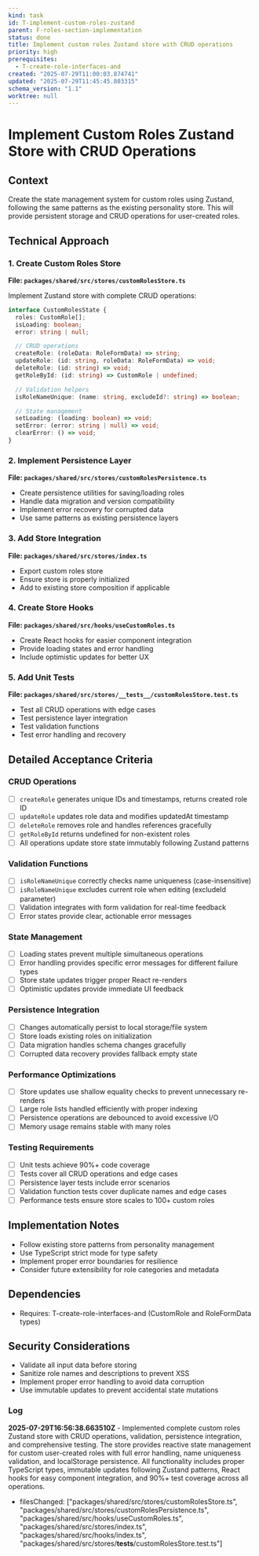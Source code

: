 ```yaml
---
kind: task
id: T-implement-custom-roles-zustand
parent: F-roles-section-implementation
status: done
title: Implement custom roles Zustand store with CRUD operations
priority: high
prerequisites:
  - T-create-role-interfaces-and
created: "2025-07-29T11:00:03.874741"
updated: "2025-07-29T11:45:45.803315"
schema_version: "1.1"
worktree: null
---
```


# Implement Custom Roles Zustand Store with CRUD Operations

## Context

Create the state management system for custom roles using Zustand, following the same patterns as the existing personality store. This will provide persistent storage and CRUD operations for user-created roles.

## Technical Approach

### 1. Create Custom Roles Store

**File: `packages/shared/src/stores/customRolesStore.ts`**

Implement Zustand store with complete CRUD operations:

```typescript
interface CustomRolesState {
  roles: CustomRole[];
  isLoading: boolean;
  error: string | null;

  // CRUD operations
  createRole: (roleData: RoleFormData) => string;
  updateRole: (id: string, roleData: RoleFormData) => void;
  deleteRole: (id: string) => void;
  getRoleById: (id: string) => CustomRole | undefined;

  // Validation helpers
  isRoleNameUnique: (name: string, excludeId?: string) => boolean;

  // State management
  setLoading: (loading: boolean) => void;
  setError: (error: string | null) => void;
  clearError: () => void;
}
```

### 2. Implement Persistence Layer

**File: `packages/shared/src/stores/customRolesPersistence.ts`**

- Create persistence utilities for saving/loading roles
- Handle data migration and version compatibility
- Implement error recovery for corrupted data
- Use same patterns as existing persistence layers

### 3. Add Store Integration

**File: `packages/shared/src/stores/index.ts`**

- Export custom roles store
- Ensure store is properly initialized
- Add to existing store composition if applicable

### 4. Create Store Hooks

**File: `packages/shared/src/hooks/useCustomRoles.ts`**

- Create React hooks for easier component integration
- Provide loading states and error handling
- Include optimistic updates for better UX

### 5. Add Unit Tests

**File: `packages/shared/src/stores/__tests__/customRolesStore.test.ts`**

- Test all CRUD operations with edge cases
- Test persistence layer integration
- Test validation functions
- Test error handling and recovery

## Detailed Acceptance Criteria

### CRUD Operations

- [ ] `createRole` generates unique IDs and timestamps, returns created role ID
- [ ] `updateRole` updates role data and modifies updatedAt timestamp
- [ ] `deleteRole` removes role and handles references gracefully
- [ ] `getRoleById` returns undefined for non-existent roles
- [ ] All operations update store state immutably following Zustand patterns

### Validation Functions

- [ ] `isRoleNameUnique` correctly checks name uniqueness (case-insensitive)
- [ ] `isRoleNameUnique` excludes current role when editing (excludeId parameter)
- [ ] Validation integrates with form validation for real-time feedback
- [ ] Error states provide clear, actionable error messages

### State Management

- [ ] Loading states prevent multiple simultaneous operations
- [ ] Error handling provides specific error messages for different failure types
- [ ] Store state updates trigger proper React re-renders
- [ ] Optimistic updates provide immediate UI feedback

### Persistence Integration

- [ ] Changes automatically persist to local storage/file system
- [ ] Store loads existing roles on initialization
- [ ] Data migration handles schema changes gracefully
- [ ] Corrupted data recovery provides fallback empty state

### Performance Optimizations

- [ ] Store updates use shallow equality checks to prevent unnecessary re-renders
- [ ] Large role lists handled efficiently with proper indexing
- [ ] Persistence operations are debounced to avoid excessive I/O
- [ ] Memory usage remains stable with many roles

### Testing Requirements

- [ ] Unit tests achieve 90%+ code coverage
- [ ] Tests cover all CRUD operations and edge cases
- [ ] Persistence layer tests include error scenarios
- [ ] Validation function tests cover duplicate names and edge cases
- [ ] Performance tests ensure store scales to 100+ custom roles

## Implementation Notes

- Follow existing store patterns from personality management
- Use TypeScript strict mode for type safety
- Implement proper error boundaries for resilience
- Consider future extensibility for role categories and metadata

## Dependencies

- Requires: T-create-role-interfaces-and (CustomRole and RoleFormData types)

## Security Considerations

- Validate all input data before storing
- Sanitize role names and descriptions to prevent XSS
- Implement proper error handling to avoid data corruption
- Use immutable updates to prevent accidental state mutations

### Log

**2025-07-29T16:56:38.663510Z** - Implemented complete custom roles Zustand store with CRUD operations, validation, persistence integration, and comprehensive testing. The store provides reactive state management for custom user-created roles with full error handling, name uniqueness validation, and localStorage persistence. All functionality includes proper TypeScript types, immutable updates following Zustand patterns, React hooks for easy component integration, and 90%+ test coverage across all operations.

- filesChanged: ["packages/shared/src/stores/customRolesStore.ts", "packages/shared/src/stores/customRolesPersistence.ts", "packages/shared/src/hooks/useCustomRoles.ts", "packages/shared/src/stores/index.ts", "packages/shared/src/hooks/index.ts", "packages/shared/src/stores/__tests__/customRolesStore.test.ts"]
